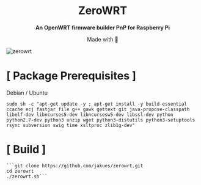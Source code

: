 <h1 align="center">ZeroWRT</h1>

<p align="center"><b>An OpenWRT firmware builder PnP for Raspberry Pi</b></p>
<p align="center">Made with 💝</p>

![zerowrt](https://raw.githubusercontent.com/jakues/zerowrt/master/images/zerowrt.png)

# [ Package Prerequisites ]

Debian / Ubuntu

```sudo sh -c "apt-get update -y ; apt-get install -y build-essential ccache ecj fastjar file g++ gawk gettext git java-propose-classpath libelf-dev libncurses5-dev libncursesw5-dev libssl-dev python python2.7-dev python3 unzip wget python3-distutils python3-setuptools rsync subversion swig time xsltproc zlib1g-dev"```

# [ Build ]

    ```git clone https://github.com/jakues/zerowrt.git
    cd zerowrt
    ./zerowrt.sh```
